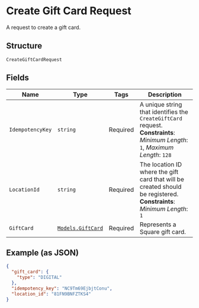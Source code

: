 
# Create Gift Card Request

A request to create a gift card.

## Structure

`CreateGiftCardRequest`

## Fields

| Name | Type | Tags | Description |
|  --- | --- | --- | --- |
| `IdempotencyKey` | `string` | Required | A unique string that identifies the `CreateGiftCard` request.<br>**Constraints**: *Minimum Length*: `1`, *Maximum Length*: `128` |
| `LocationId` | `string` | Required | The location ID where the gift card that will be created should be registered.<br>**Constraints**: *Minimum Length*: `1` |
| `GiftCard` | [`Models.GiftCard`](/doc/models/gift-card.md) | Required | Represents a Square gift card. |

## Example (as JSON)

```json
{
  "gift_card": {
    "type": "DIGITAL"
  },
  "idempotency_key": "NC9Tm69EjbjtConu",
  "location_id": "81FN9BNFZTKS4"
}
```

